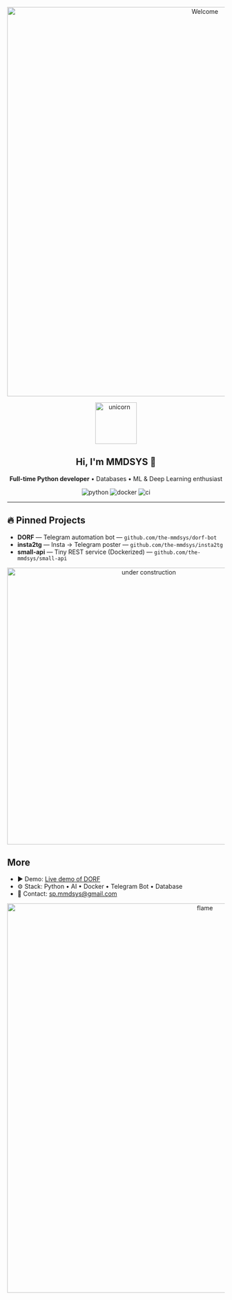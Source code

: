 <p align="center">
  <img src="https://raw.githubusercontent.com/sindresorhus/sindresorhus/baa405706db2bf5a6750ce483ec453da33a55c7a/welcome-header.gif" alt="Welcome" width="900" />
</p>

<p align="center">
  <img src="https://media1.giphy.com/media/MT5UUV1d4CXE2A37Dg/giphy.gif" alt="unicorn" width="96" />
</p>

<h2 align="center">Hi, I'm MMDSYS 👋</h2>
<p align="center"><b>Full-time Python developer</b> • Databases • ML & Deep Learning enthusiast</p>

<p align="center">
  <img src="https://img.shields.io/badge/python-3.11-blue" alt="python" />
  <img src="https://img.shields.io/badge/docker-yes-2496ED" alt="docker" />
  <img src="https://img.shields.io/badge/ci-passing-brightgreen" alt="ci" />
</p>

---

## 🔥 Pinned Projects
- **DORF** — Telegram automation bot — `github.com/the-mmdsys/dorf-bot`  
- **insta2tg** — Insta → Telegram poster — `github.com/the-mmdsys/insta2tg`  
- **small-api** — Tiny REST service (Dockerized) — `github.com/the-mmdsys/small-api`

<p align="center">
  <img src="https://media.giphy.com/media/1rPY8XIGWozEhm215a/giphy.gif" alt="under construction" width="640" />
</p>

## More
- ▶️ Demo: [Live demo of DORF](https://your-demo-link.example)
- ⚙️ Stack: Python • AI • Docker • Telegram Bot • Database
- 💬 Contact: [sp.mmdsys@gmail.com](mailto:sp.mmdsys@gmail.com)
 




<p align="center">
  <img src="https://raw.githubusercontent.com/sindresorhus/sindresorhus/baa405706db2bf5a6750ce483ec453da33a55c7a/flames.gif" alt="flame" width="900" />
</p>
